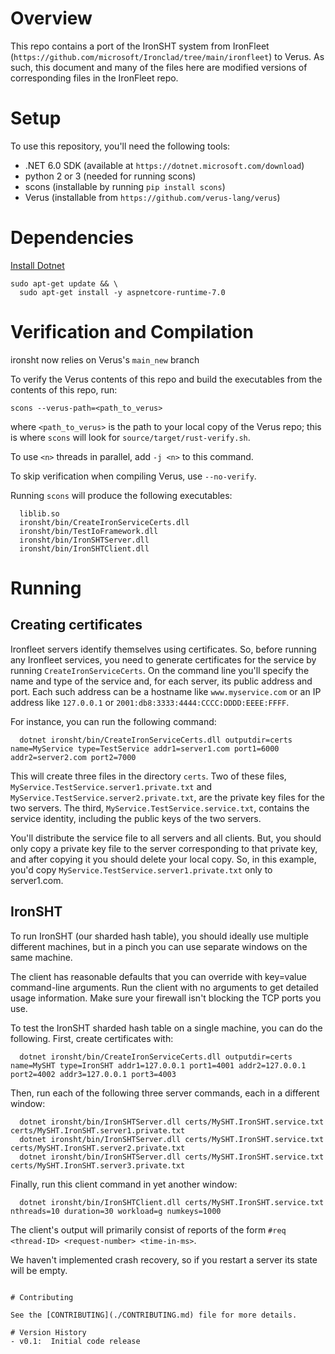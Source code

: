 # Overview

This repo contains a port of the IronSHT system from IronFleet
(`https://github.com/microsoft/Ironclad/tree/main/ironfleet`)
to Verus. As such, this document and many of the files here are
modified versions of corresponding files in the IronFleet repo.

# Setup

To use this repository, you'll need the following tools:
  * .NET 6.0 SDK (available at `https://dotnet.microsoft.com/download`)
  * python 2 or 3 (needed for running scons)
  * scons (installable by running `pip install scons`)
  * Verus (installable from `https://github.com/verus-lang/verus`)

# Dependencies

[Install Dotnet](https://learn.microsoft.com/en-us/dotnet/core/install/linux-ubuntu-2304)
```
sudo apt-get update && \
  sudo apt-get install -y aspnetcore-runtime-7.0
```

# Verification and Compilation

ironsht now relies on Verus's `main_new` branch

To verify the Verus contents of this repo and build the executables from the
contents of this repo, run:

  `scons --verus-path=<path_to_verus>`

where `<path_to_verus>` is the path to your local copy of the Verus repo;
this is where `scons` will look for `source/target/rust-verify.sh`.

To use `<n>` threads in parallel, add `-j <n>` to this command.

To skip verification when compiling Verus, use `--no-verify`.

Running `scons` will produce the following executables:
```
  liblib.so
  ironsht/bin/CreateIronServiceCerts.dll
  ironsht/bin/TestIoFramework.dll
  ironsht/bin/IronSHTServer.dll
  ironsht/bin/IronSHTClient.dll
```

# Running

## Creating certificates

Ironfleet servers identify themselves using certificates.  So, before running
any Ironfleet services, you need to generate certificates for the service by
running `CreateIronServiceCerts`.  On the command line you'll specify the name
and type of the service and, for each server, its public address and port.  Each
such address can be a hostname like `www.myservice.com` or an IP address like
`127.0.0.1` or `2001:db8:3333:4444:CCCC:DDDD:EEEE:FFFF`.

For instance, you can run the following command:
```
  dotnet ironsht/bin/CreateIronServiceCerts.dll outputdir=certs name=MyService type=TestService addr1=server1.com port1=6000 addr2=server2.com port2=7000
```
This will create three files in the directory `certs`.  Two of these files,
`MyService.TestService.server1.private.txt` and
`MyService.TestService.server2.private.txt`, are the private key files for the
two servers.  The third, `MyService.TestService.service.txt`, contains the
service identity, including the public keys of the two servers.

You'll distribute the service file to all servers and all clients.  But,
you should only copy a private key file to the server corresponding to that
private key, and after copying it you should delete your local copy.  So, in
this example, you'd copy `MyService.TestService.server1.private.txt` only to
server1.com.

## IronSHT

To run IronSHT (our sharded hash table), you should ideally use multiple
different machines, but in a pinch you can use separate windows on the same
machine.

The client has reasonable defaults that you can override with key=value
command-line arguments. Run the client with no arguments to get detailed usage
information. Make sure your firewall isn't blocking the TCP ports you use.

To test the IronSHT sharded hash table on a single machine, you can do the following.
First, create certificates with:
```
  dotnet ironsht/bin/CreateIronServiceCerts.dll outputdir=certs name=MySHT type=IronSHT addr1=127.0.0.1 port1=4001 addr2=127.0.0.1 port2=4002 addr3=127.0.0.1 port3=4003
```

Then, run each of the following three server commands, each in a different window:
```
  dotnet ironsht/bin/IronSHTServer.dll certs/MySHT.IronSHT.service.txt certs/MySHT.IronSHT.server1.private.txt
  dotnet ironsht/bin/IronSHTServer.dll certs/MySHT.IronSHT.service.txt certs/MySHT.IronSHT.server2.private.txt
  dotnet ironsht/bin/IronSHTServer.dll certs/MySHT.IronSHT.service.txt certs/MySHT.IronSHT.server3.private.txt
```

Finally, run this client command in yet another window:
```
  dotnet ironsht/bin/IronSHTClient.dll certs/MySHT.IronSHT.service.txt nthreads=10 duration=30 workload=g numkeys=1000
```
The client's output will primarily consist of reports of the form `#req
<thread-ID> <request-number> <time-in-ms>`.

We haven't implemented crash recovery, so if you restart a server its state will
be empty.
```

# Contributing

See the [CONTRIBUTING](./CONTRIBUTING.md) file for more details.

# Version History
- v0.1:  Initial code release
